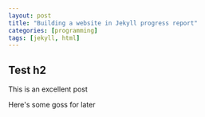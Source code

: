 ```yaml
---
layout: post
title: "Building a website in Jekyll progress report"
categories: [programming]
tags: [jekyll, html]
---
```

## Test h2
This is an excellent post
<!--more-->
Here's some goss for later
